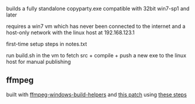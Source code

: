 builds a fully standalone copyparty.exe compatible with 32bit win7-sp1 and later

requires a win7 vm which has never been connected to the internet and a host-only network with the linux host at 192.168.123.1

first-time setup steps in notes.txt

run build.sh in the vm to fetch src + compile + push a new exe to the linux host for manual publishing


## ffmpeg

built with [ffmpeg-windows-build-helpers](https://github.com/rdp/ffmpeg-windows-build-helpers) and [this patch](./ffmpeg.patch) using [these steps](./ffmpeg.txt)
